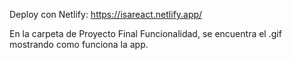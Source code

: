 Deploy con Netlify:
https://isareact.netlify.app/


En la carpeta de Proyecto Final Funcionalidad, se encuentra el .gif mostrando como funciona la app.
